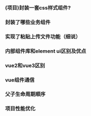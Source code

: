 ### (项目)封装一套css样式组件?

### 封装了哪些业务组件

### 实现了粘贴上传文件功能（细说）


### 内部组件库和element ui区别及优点

### vue2和vue3区别

### vue组件通信


### 父子生命周期顺序


### 项目性能优化



